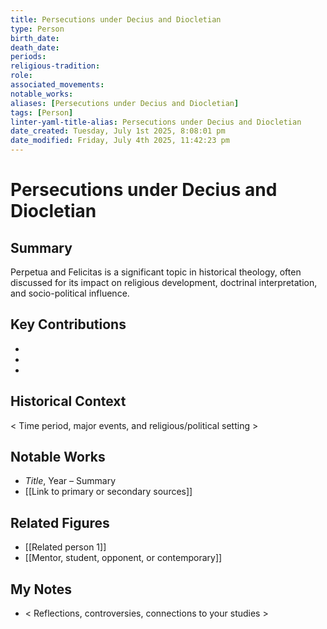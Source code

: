 ```yaml
---
title: Persecutions under Decius and Diocletian
type: Person
birth_date: 
death_date: 
periods: 
religious-tradition: 
role: 
associated_movements: 
notable_works: 
aliases: [Persecutions under Decius and Diocletian]
tags: [Person]
linter-yaml-title-alias: Persecutions under Decius and Diocletian
date_created: Tuesday, July 1st 2025, 8:08:01 pm
date_modified: Friday, July 4th 2025, 11:42:23 pm
---
```


# Persecutions under Decius and Diocletian

## Summary
Perpetua and Felicitas is a significant topic in historical theology, often discussed for its impact on religious development, doctrinal interpretation, and socio-political influence.

## Key Contributions
- 
- 
- 

## Historical Context
< Time period, major events, and religious/political setting >

## Notable Works
- *Title*, Year – Summary
- [[Link to primary or secondary sources]]


## Related Figures
- [[Related person 1]]
- [[Mentor, student, opponent, or contemporary]]

## My Notes
- < Reflections, controversies, connections to your studies >
